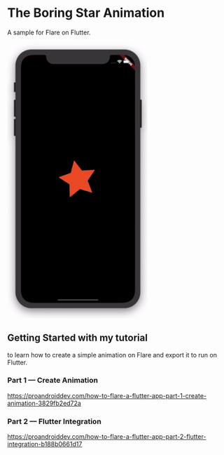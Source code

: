 # The Boring Star Animation

A sample for Flare on Flutter.

<img src="/screenshots/flare_flutter_ios_animation.gif" width="320">

## Getting Started with my tutorial
to learn how to create a simple animation on Flare and export it to run on Flutter.


### Part 1 — Create Animation
https://proandroiddev.com/how-to-flare-a-flutter-app-part-1-create-animation-3829fb2ed72a

### Part 2 — Flutter Integration
https://proandroiddev.com/how-to-flare-a-flutter-app-part-2-flutter-integration-b188b0661d17
